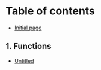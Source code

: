# Table of contents

* [Initial page](README.md)

## 1. Functions

* [Untitled](1.-functions/untitled.md)

